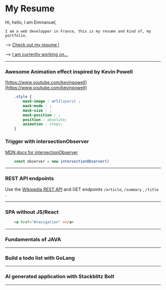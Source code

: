 
# My Resume
Hi, hello, I am Emmanuel,

    I am a web developper in France, this is my resume and kind of, my portfolio.


--> [Check out my resume !](https://tulinayo.com)

--> [I am currently working on...](#spa-without-jsreact)

--------
### Awesome Animation effect inspired by Kevin Powell 
[https://www.youtube.com/kevinpowell](https://www.youtube.com/kevinpowell)
```css
    .style {
        mask-image : url(layers) ;
        mask-mode : ;
        mask-size : ;
        mask-position : ;
        position : absolute;
        animation : steps;
    }
```
### Trigger with intersectionObserver
[MDN docs for intersectionObserver](https://developer.mozilla.org/en-US/docs/Web/API/IntersectionObserver/IntersectionObserver)
```js
    const observer = new intersectionObserver()
```

--------
### REST API endpoints 

Use the [Wikipedia REST API](https://doc.wikimedia.org/Wikibase/master/js/rest-api/) 
and GET endpoints `/article`, `/summary` , `/title` . 

--------
### SPA without JS/React
```html
    <a href="#navigation" ></a>
```

--------
### Fundamentals of JAVA

--------
### Build a todo list with GoLang

--------
### AI generated application with Stackblitz Bolt 

--------


